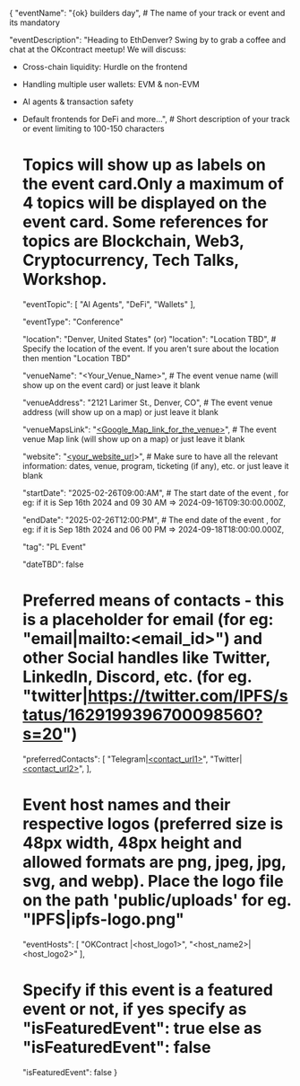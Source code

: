 {
  "eventName": "{ok} builders day", # The name of your track or event and its mandatory

  "eventDescription": "​Heading to EthDenver? Swing by to grab a coffee and chat at the OKcontract meetup!
We will discuss:
- Cross-chain liquidity: Hurdle on the frontend
- Handling multiple user wallets: EVM & non-EVM
- AI agents & transaction safety
- Default frontends for DeFi
and more...", # Short description of your track or event limiting to 100-150 characters

  # Topics will show up as labels on the event card.Only a maximum of 4 topics will be displayed on the event card. Some references for topics are Blockchain, Web3, Cryptocurrency, Tech Talks, Workshop.
  
  "eventTopic": [
    "AI Agents",
    "DeFi",
    "Wallets"
  ],
  
  "eventType": "Conference" 

  "location": "Denver, United States" (or) "location": "Location TBD", # Specify the location of the event. If you aren't sure about the location then mention "Location TBD"

  "venueName": "<Your_Venue_Name>", # The event venue name (will show up on the event card) or just leave it blank

  "venueAddress": "2121 Larimer St., Denver, CO", # The event venue address (will show up on a map) or just leave it blank

  "venueMapsLink": "[<Google_Map_link_for_the_venue>](https://maps.app.goo.gl/PJFAb7HWCPdDBWJ26)", # The event venue Map link (will show up on a map) or just leave it blank

  "website": "[<your_website_url](https://maps.app.goo.gl/PJFAb7HWCPdDBWJ26)>", # Make sure to have all the relevant information: dates, venue, program, ticketing (if any), etc. or just leave it blank

  "startDate": "2025-02-26T09:00:AM", # The start date of the event , for eg: if it is Sep 16th 2024 and 09 30 AM => 2024-09-16T09:30:00.000Z,

  "endDate": "2025-02-26T12:00:PM", # The end date of the event , for eg: if it is Sep 18th 2024 and 06 00 PM => 2024-09-18T18:00:00.000Z,

  "tag": "PL Event"

  "dateTBD": false
  # Preferred means of contacts - this is a placeholder for email (for eg:  "email|mailto:<email_id>") and other Social handles like Twitter, LinkedIn, Discord, etc. (for eg. "twitter|https://twitter.com/IPFS/status/1629199396700098560?s=20")

  "preferredContacts": [
   "Telegram|[<contact_url1>](https://t.me/okcontractofficial)",
	 "Twitter|[<contact_url2>](https://twitter.com/okcontract)",
  ],

  # Event host names and their respective logos (preferred size is 48px width, 48px height and allowed formats are png, jpeg, jpg, svg, and webp). Place the logo file on the path 'public/uploads' for eg. "IPFS|ipfs-logo.png"

  "eventHosts": [
    "OKContract |<host_logo1>",
    "<host_name2>|<host_logo2>"
  ],

  # Specify if this event is a featured event or not, if yes specify as "isFeaturedEvent": true else as "isFeaturedEvent": false
  "isFeaturedEvent": false
}

